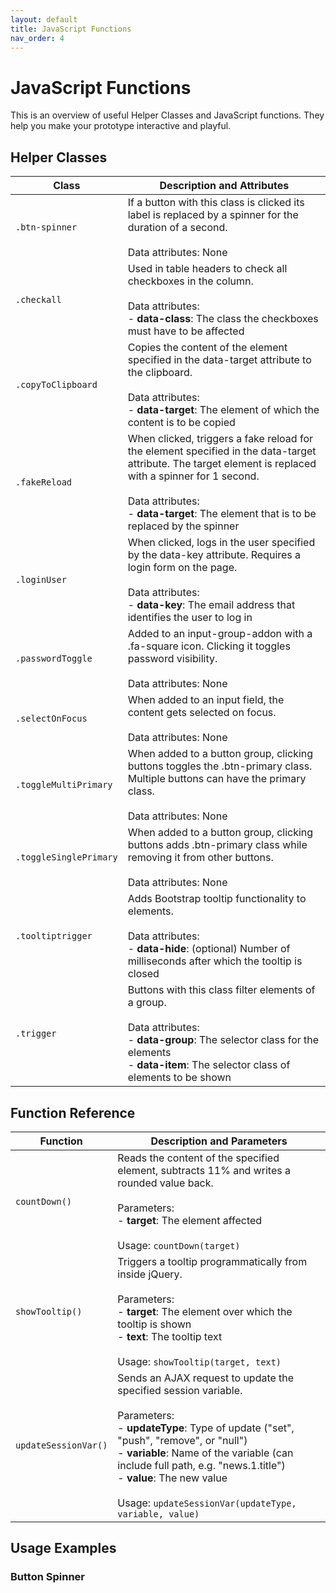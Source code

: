 ```yaml
---
layout: default
title: JavaScript Functions
nav_order: 4
---
```


# JavaScript Functions

This is an overview of useful Helper Classes and JavaScript functions.
They help you make your prototype interactive and playful.

## Helper Classes

| Class | Description and Attributes |
|-------|---------------------------|
| `.btn-spinner` | If a button with this class is clicked its label is replaced by a spinner for the duration of a second.<br><br>Data attributes: None |
| `.checkall` | Used in table headers to check all checkboxes in the column.<br><br>Data attributes:<br>- **data-class**: The class the checkboxes must have to be affected |
| `.copyToClipboard` | Copies the content of the element specified in the data-target attribute to the clipboard.<br><br>Data attributes:<br>- **data-target**: The element of which the content is to be copied |
| `.fakeReload` | When clicked, triggers a fake reload for the element specified in the data-target attribute. The target element is replaced with a spinner for 1 second.<br><br>Data attributes:<br>- **data-target**: The element that is to be replaced by the spinner |
| `.loginUser` | When clicked, logs in the user specified by the data-key attribute. Requires a login form on the page.<br><br>Data attributes:<br>- **data-key**: The email address that identifies the user to log in |
| `.passwordToggle` | Added to an input-group-addon with a .fa-square icon. Clicking it toggles password visibility.<br><br>Data attributes: None |
| `.selectOnFocus` | When added to an input field, the content gets selected on focus.<br><br>Data attributes: None |
| `.toggleMultiPrimary` | When added to a button group, clicking buttons toggles the .btn-primary class. Multiple buttons can have the primary class.<br><br>Data attributes: None |
| `.toggleSinglePrimary` | When added to a button group, clicking buttons adds .btn-primary class while removing it from other buttons.<br><br>Data attributes: None |
| `.tooltiptrigger` | Adds Bootstrap tooltip functionality to elements.<br><br>Data attributes:<br>- **data-hide**: (optional) Number of milliseconds after which the tooltip is closed |
| `.trigger` | Buttons with this class filter elements of a group.<br><br>Data attributes:<br>- **data-group**: The selector class for the elements<br>- **data-item**: The selector class of elements to be shown |

## Function Reference

| Function | Description and Parameters |
|----------|---------------------------|
| `countDown()` | Reads the content of the specified element, subtracts 11% and writes a rounded value back.<br><br>Parameters:<br>- **target**: The element affected<br><br>Usage: ```countDown(target)``` |
| `showTooltip()` | Triggers a tooltip programmatically from inside jQuery.<br><br>Parameters:<br>- **target**: The element over which the tooltip is shown<br>- **text**: The tooltip text<br><br>Usage: ```showTooltip(target, text)``` |
| `updateSessionVar()` | Sends an AJAX request to update the specified session variable.<br><br>Parameters:<br>- **updateType**: Type of update ("set", "push", "remove", or "null")<br>- **variable**: Name of the variable (can include full path, e.g. "news.1.title")<br>- **value**: The new value<br><br>Usage: ```updateSessionVar(updateType, variable, value)``` |

## Usage Examples

### Button Spinner